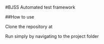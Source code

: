 #BJSS Automated test framework

##How to use

Clone the repository at 

Run simply by navigating to the project folder
